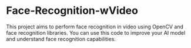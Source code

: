 # Face-Recognition-wVideo
 
This project aims to perform face recognition in video using OpenCV and face recognition libraries. You can use this code to improve your AI model and understand face recognition capabilities.
